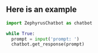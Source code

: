 ## Here is an example

```python
import ZephyrusChatbot as chatbot

while True:
  prompt = input('prompt: ')
  chatbot.get_response(prompt)
```
